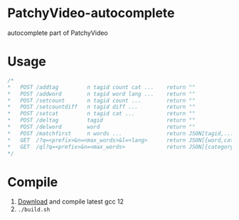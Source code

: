 # PatchyVideo-autocomplete
autocomplete part of PatchyVideo
# Usage
```C++
/*
*   POST /addtag         n tagid count cat ...    return ""
*   POST /addword        n tagid word lang ...    return ""
*   POST /setcount       n tagid count ...        return ""
*   POST /setcountdiff   n tagid diff ...         return ""
*   POST /setcat         n tagid cat ...          return ""
*   POST /deltag         tagid                    return ""
*   POST /delword        word                     return ""
*   POST /matchfirst     n words ...              return JSON[tagid,...]
*   GET  /?q=<prefix>&n=<max_words>&l=<lang>      return JSON[{word,category,count},...]
*   GET  /ql?q=<prefix>&n=<max_words>             return JSON[{category,count,matched keywrod,langs:[{language,word},...],alias:[word,...]},...]
*/
```
# Compile
1. [Download](https://github.com/gcc-mirror/gcc) and compile latest gcc 12
2. ```./build.sh```

